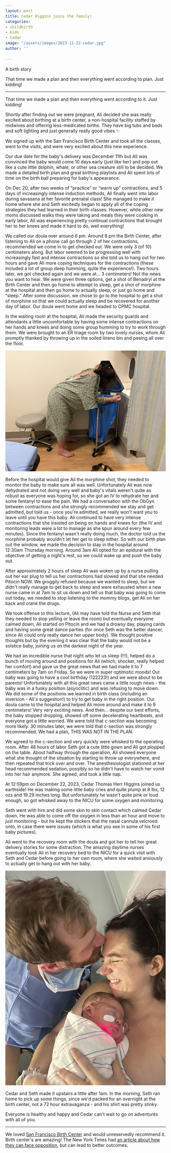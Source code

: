 ```yaml
---
layout: post
title: Cedar Higgins joins the family!
categories:
- childbirth
- kids
- Cedar
image: "/assets/images/2023-12-22-cedar.jpg"
author: ''

---
```


A birth story

That time we made a plan and then everything went according to plan. Just kidding! 

---

That time we made a plan and then everything went according to it. Just kidding!

Shortly after finding out we were pregnant, Ali decided she was really excited about birthing at a birth center, a non-hospital facility staffed by midwives and offering less-medicated births. They have big tubs and beds and soft lighting and just generally really good vibes ✨

We signed up with the San Francisco Birth Center and took all the classes, went to the visits, and were very excited about this new experience.

Our due date for the baby's delivery was December 11th but Ali was convinced the baby would come 10 days early (just like her) and pop out like a cute little dolphin, whale, or other sea creature still to be decided. We made a detailed birth plan and great birthing playlists and Ali spent lots of time on the birth ball preparing for baby's appearance.

On Dec 20, after two weeks of “practice” or “warm up” contractions, and 5 days of increasingly intense induction methods, Ali finally went into labor during savasana at her favorite prenatal class! She managed to make it home where she and Seth excitedly began to apply all of the coping strategies they had learned in their birth classes. However, while other new moms discussed walks they were taking and meals they were cooking in early labor, Ali was experiencing pretty continual contractions that brought her to her knees and made it hard to do, well everything! 

We called our doula over around 6 pm. Around 8 pm the Birth Center, after listening to Ali on a phone call go through 2 of her contractions, recommended we come in to get checked out. We were only 3 (of 10) centimeters along. But labor seemed to be progressing well with increasingly fast and intense contractions so she told us to hang out for two hours and gave Ali more coping techniques for the contractions (these included a lot of group deep humming, quite the experience!). Two hours later, we got checked again and we were at… 3 centimeters! Not the news you want to hear. We were given three options, get a shot of Benadryl at the Birth Center and then go home to attempt to sleep, get a shot of morphine at the hospital and then go home to actually sleep, or just go home and “sleep.” After some discussion, we chose to go to the hospital to get a shot of morphine so that we could actually sleep and be recovered for another day of labor. Our doula went home and we headed to CPMC hospital.

In the waiting room at the hospital, Ali made the security guards and attendants a little uncomfortable by having some intense contractions on her hands and knees and doing some group humming to try to work through them. We were brought to an ER triage room by two lovely nurses, whom Ali promptly thanked by throwing up in the soiled linens bin and peeing all over the floor.

<img src="/assets/images/2023-12-24-welcome-to-the-hospital.jpg" alt="welcome to the hospital" class="post-smaller-img">

Before the hospital would give Ali the morphine shot, they needed to monitor the baby to make sure all was well. Unfortunately Ali was now dehydrated and not doing very well and baby's vitals weren't quite as robust as everyone was hoping for, so she got an IV to rehydrate her and some fentanyl to ease the pain. We had a conversation with the ObGyn between contractions and she strongly recommended we stay and get admitted, but told us - once you're admitted, we really won't want you to leave until you have this baby. Ali continued to have very intense contractions that she insisted on being on hands and knees for (the IV and monitoring leads were a lot to manage as she spun around every few minutes). Since the fentanyl wasn't really doing much, the doctor told us the morphine probably wouldn't let her get to sleep either. So with our birth plan out the window, we made the decision to stay in the hospital around 12:30am Thursday morning. Around 3am Ali opted for an epidural with the objective of getting a night's rest, so we could wake up and push the baby out. 

After approximately 2 hours of sleep Ali was woken up by a nurse pulling out her ear plug to tell us her contractions had slowed and that she needed Pitocin NOW. We groggily refused because we wanted to sleep, but we didn't really manage to get back to sleep and were exhausted when a new nurse came in at 7am to sit us down and tell us that baby was going to come out today, we needed to stop listening to the mommy blogs, get Ali on her back and crank the drugs.

We took offense to this lecture, (Ali may have told the Nurse and Seth that they needed to stop yelling or leave the room) but eventually everyone calmed down, Ali started on Pitocin and we had a drowsy day, playing cards and having some great dance parties (for once Seth was the better dancer, since Ali could only really dance her upper body). We thought positive thoughts but by the evening it was clear that the baby would not be a solstice baby, joining us on the darkest night of the year.

We had an incredible nurse that night who let us sleep (!!!), helped do a bunch of moving around and positions for Ali (which, shocker, really helped her comfort) and gave us the great news that we had made it to 7 centimeters by 7am on Friday. So we were in super optimistic moods! Our baby was going to have a cool birthday (122223!) and we were about to be parents! Unfortunately with all this great news came a little rough news - the baby was in a funky position (asynclitic) and was refusing to move down. We did some of the positions we learned in birth class (including an inversion - Ali's suggestion!) to try to get baby in the right position. Our doula came to the hospital and helped Ali move around and make it to 9 centimeters! Very very exciting news. And then… despite our best efforts, the baby stopped dropping, showed off some decelerating heartbeats, and everyone got a little worried. We were told that c-section was becoming more likely. 30 minutes later, we were told that c-section was strongly recommended. We had a plan, THIS WAS NOT IN THE PLAN.

We agreed to the c-section and very quickly were whisked to the operating room. After 48 hours of labor Seth got a cute little gown and Ali got plopped on the table. About halfway through the operation, Ali showed everyone what she thought of the situation by starting to throw up everywhere, and then repeated that trick over and over. The anesthesiologist stationed at her head recommended sedation, possibly so he didn't have to watch her vomit into her hair anymore. She agreed, and took a little nap.

At 12:59pm on December 22, 2023, Cedar Thomas Herr Higgins joined us earthside! He was making some little baby cries and quite plump at 8 lbs, 12 ozs and 19.29 inches long. But unfortunately he wasn't quite pink or loud enough, so got whisked away to the NICU for some oxygen and monitoring. 

Seth went with him and did some skin to skin contact which calmed Cedar down. He was able to come off the oxygen in less than an hour and move to just monitoring - but he kept the stickers that the nasal cannula velcroed onto, in case there were issues (which is what you see in some of his first baby pictures).

Ali went to the recovery room with the doula and got her to tell her great delivery stories for some distraction. The amazing daytime nurses eventually took Ali in her recovery bed to the NICU for a quick visit with Seth and Cedar before going to her own room, where she waited anxiously to actually get to hang out with her baby. 

<img src="/assets/images/2023-12-22-first-cedar-family-photo.jpg" alt="First family photo with Cedar" class="post-smaller-img">

Cedar and Seth made it upstairs a little after 1am. In the morning, Seth ran home to pick up some things, since we'd packed for an overnight at the birth center, not a 72 hour extravaganza - and his shirt was pretty stinky. 

Everyone is healthy and happy and Cedar can't wait to go on adventures with all of you.

<hr class="mt-5 mb-4 pb-3">

We loved [San Francisco Birth Center](https://sfbirthcenter.com/) and would unreservedly recommend it. Birth center's are amazing! The New York Times had [an article about how they can face opposition](https://www.nytimes.com/2023/09/30/health/birthing-centers-alabama.html), but can lead to better outcomes.  
